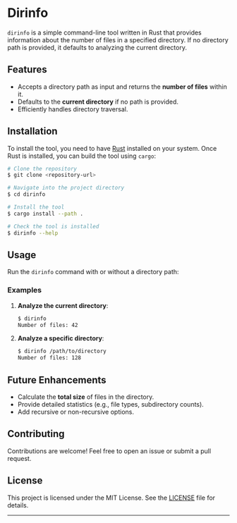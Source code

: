 # Dirinfo

`dirinfo` is a simple command-line tool written in Rust that provides information about the number of files in a specified directory. If no directory path is provided, it defaults to analyzing the current directory.

## Features

- Accepts a directory path as input and returns the **number of files** within it.
- Defaults to the **current directory** if no path is provided.
- Efficiently handles directory traversal.

## Installation

To install the tool, you need to have [Rust](https://www.rust-lang.org/) installed on your system. Once Rust is installed, you can build the tool using `cargo`:

```bash
# Clone the repository
$ git clone <repository-url>

# Navigate into the project directory
$ cd dirinfo

# Install the tool
$ cargo install --path .

# Check the tool is installed
$ dirinfo --help
```

## Usage

Run the `dirinfo` command with or without a directory path:

### Examples

1. **Analyze the current directory**:

   ```bash
   $ dirinfo
   Number of files: 42
   ```

2. **Analyze a specific directory**:

   ```bash
   $ dirinfo /path/to/directory
   Number of files: 128
   ```

## Future Enhancements

- Calculate the **total size** of files in the directory.
- Provide detailed statistics (e.g., file types, subdirectory counts).
- Add recursive or non-recursive options.

## Contributing

Contributions are welcome! Feel free to open an issue or submit a pull request.

## License

This project is licensed under the MIT License. See the [LICENSE](LICENSE) file for details.

---
